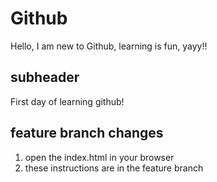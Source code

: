 # Github

Hello, I am new to Github, learning is fun, yayy!!

## subheader

First day of learning github!

## feature branch changes

1. open the index.html in your browser
2. these instructions are in the feature branch
